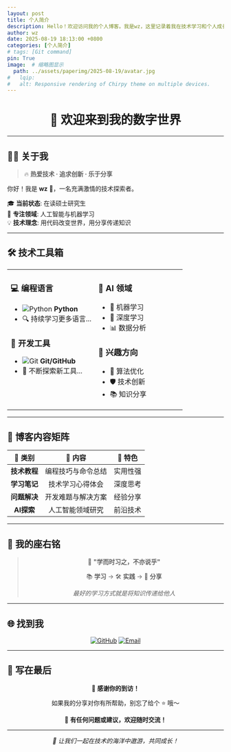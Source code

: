 ```yaml
---
layout: post
title: 个人简介
description: Hello！欢迎访问我的个人博客。我是wz，这里记录着我在技术学习和个人成长路上的所思所得。
author: wz
date: 2025-08-19 18:13:00 +0800
categories: [个人简介]
# tags: [Git command]
pin: True
image:  # 缩略图显示
  path: ../assets/paperimg/2025-08-19/avatar.jpg
#   lqip: 
#   alt: Responsive rendering of Chirpy theme on multiple devices.
---
```


<div align="center">

# 🎉 欢迎来到我的数字世界

</div>

---

## 👨‍💻 关于我

> 🔥 **热爱技术 · 追求创新 · 乐于分享**

你好！我是 **wz** 👋，一名充满激情的技术探索者。

🎓 **当前状态**: 在读硕士研究生  
🤖 **专注领域**: 人工智能与机器学习  
💡 **技术理念**: 用代码改变世界，用分享传递知识  

---

## 🛠️ 技术工具箱

<table>
<tr>
<td valign="top" width="50%">

### 💻 编程语言
- ![Python](https://img.shields.io/badge/-Python-3776AB?style=flat-square&logo=python&logoColor=white) **Python**
- 🔍 持续学习更多语言...

### 🔧 开发工具
- ![Git](https://img.shields.io/badge/-Git-F05032?style=flat-square&logo=git&logoColor=white) **Git/GitHub**
- 🚀 不断探索新工具...

</td>
<td valign="top" width="50%">

### 🤖 AI 领域
- 🧠 机器学习
- 🔬 深度学习
- 📊 数据分析

### 🌟 兴趣方向
- 🎯 算法优化
- 🛡️ 技术创新
- 📚 知识分享

</td>
</tr>
</table>

---

## 📖 博客内容矩阵

<div align="center">

| 🎯 类别 | 📝 内容 | 🎪 特色 |
|:---:|:---:|:---:|
| **技术教程** | 编程技巧与命令总结 | 实用性强 |
| **学习笔记** | 技术学习心得体会 | 深度思考 |
| **问题解决** | 开发难题与解决方案 | 经验分享 |
| **AI探索** | 人工智能领域研究 | 前沿技术 |

</div>

---

## 💭 我的座右铭

<div align="center">

> 🌟 **"学而时习之，不亦说乎"**  
> 
> 📚 **学习** → 🛠️ **实践** → 🤝 **分享**
> 
> *最好的学习方式就是将知识传递给他人*

</div>

---

## 🌐 找到我

<div align="center">

[![GitHub](https://img.shields.io/badge/-GitHub-181717?style=for-the-badge&logo=github)](https://github.com/QQ-Stars)
[![Email](https://img.shields.io/badge/-Email-D14836?style=for-the-badge&logo=gmail&logoColor=white)](mailto:13603706832@163.com)

</div>

---

## 🎊 写在最后

<div align="center">

🙏 **感谢你的到访！**

如果我的分享对你有所帮助，别忘了给个 ⭐ 哦～

💬 **有任何问题或建议，欢迎随时交流！**

---

*🚀 让我们一起在技术的海洋中遨游，共同成长！*


